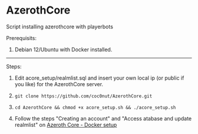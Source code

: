 # AzerothCore
Script installing azerothcore with playerbots

Prerequisits: 
  1. Debian 12/Ubuntu with Docker installed.

---

Steps:
1. Edit acore_setup/realmlist.sql and insert your own local ip (or public if you like) for the AzerothCore server. 

2. ```git clone https://github.com/coc0nut/AzerothCore.git```

3. ```cd AzerothCore && chmod +x acore_setup.sh && ./acore_setup.sh```

4. Follow the steps "Creating an account" and "Access atabase and update realmlist" on [Azeroth Core - Docker setup](https://www.azerothcore.org/wiki/install-with-docker)

